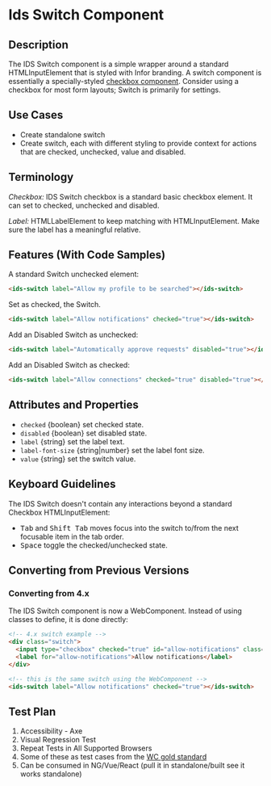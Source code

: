 # Ids Switch Component

## Description

The IDS Switch component is a simple wrapper around a standard HTMLInputElement that is styled with Infor branding. A switch component is essentially a specially-styled [checkbox component](./ids-checkbox). Consider using a checkbox for most form layouts; Switch is primarily for settings.

## Use Cases

- Create standalone switch
- Create switch, each with different styling to provide context for actions that are checked, unchecked, value and disabled.

## Terminology

_Checkbox:_ IDS Switch checkbox is a standard basic checkbox element. It can set to checked, unchecked and disabled.

_Label:_ HTMLLabelElement to keep matching with HTMLInputElement. Make sure the label has a meaningful relative.

## Features (With Code Samples)

A standard Switch unchecked element:

```html
<ids-switch label="Allow my profile to be searched"></ids-switch>
```

Set as checked, the Switch.

```html
<ids-switch label="Allow notifications" checked="true"></ids-switch>
```

Add an Disabled Switch as unchecked:

```html
<ids-switch label="Automatically approve requests" disabled="true"></ids-switch>
```

Add an Disabled Switch as checked:

```html
<ids-switch label="Allow connections" checked="true" disabled="true"></ids-switch>
```

## Attributes and Properties

- `checked` {boolean} set checked state.
- `disabled` {boolean} set disabled state.
- `label` {string} set the label text.
- `label-font-size` {string|number} set the label font size.
- `value` {string} set the switch value.

## Keyboard Guidelines

The IDS Switch doesn't contain any interactions beyond a standard Checkbox HTMLInputElement:

- <kbd>Tab</kbd> and <kbd>Shift Tab</kbd> moves focus into the switch to/from the next focusable item in the tab order.
- <kbd>Space</kbd> toggle the checked/unchecked state.

## Converting from Previous Versions

### Converting from 4.x

The IDS Switch component is now a WebComponent. Instead of using classes to define, it is done directly:

```html
<!-- 4.x switch example -->
<div class="switch">
  <input type="checkbox" checked="true" id="allow-notifications" class="switch" />
  <label for="allow-notifications">Allow notifications</label>
</div>

<!-- this is the same switch using the WebComponent -->
<ids-switch label="Allow notifications" checked="true"></ids-switch>
```

## Test Plan

1. Accessibility - Axe
2. Visual Regression Test
3. Repeat Tests in All Supported Browsers
4. Some of these as test cases from the [WC gold standard](https://github.com/webcomponents/gold-standard/wiki#api)
5. Can be consumed in NG/Vue/React (pull it in standalone/built see it works standalone)
